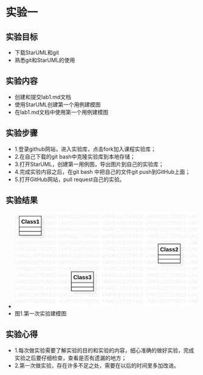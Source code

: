 # 实验一

## 实验目标

- 下载StarUML和git
- 熟悉git和StarUML的使用

## 实验内容
	
- 创建和提交lab1.md文档
- 使用StarUML创建第一个用例建模图
- 在lab1.md文档中使用第一个用例建模图

## 实验步骤

- 1.登录github网站，进入实验库，点击fork加入课程实验库；
- 2.在自己下载的git bash中克隆实验库到本地存储；
- 3.打开StarUML，创建第一用例图，导出图片到自己的实验库；
- 4.完成实验内容之后，在git bash 中把自己的文件git push到GitHub上面；
- 5.打开GitHub网站，pull request自己的实验。


## 实验结果

- ![第一个建模图](./model1.jpg)
- 图1.第一次实验建模图

## 实验心得
- 1.每次做实验需要了解实验的目的和实验的内容，细心准确的做好实验，完成实验之后要仔细检查，查看是否有遗漏的地方；
- 2.第一次做实验，存在许多不足之处，需要在以后的时间里多加改进。
